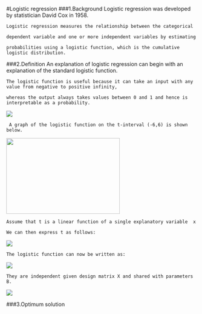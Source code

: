 #Logistic regression
###1.Background
    Logistic regression was developed by statistician David Cox in 1958.
    
    Logistic regression measures the relationship between the categorical 
    
    dependent variable and one or more independent variables by estimating 
    
    probabilities using a logistic function, which is the cumulative logistic distribution.
    
###2.Definition
    An explanation of logistic regression can begin with an explanation of the standard logistic function. 
    
    The logistic function is useful because it can take an input with any value from negative to positive infinity, 
    
    whereas the output always takes values between 0 and 1 and hence is interpretable as a probability. 
    
<img src="http://chart.googleapis.com/chart?cht=tx&chl=%5Csigma(t)%20%3D%20%5Cfrac%7B1%7D%7B1%2Be%5E%7B-t%7D%7D&chco=000000&chf=a,s,00000080" style="border:none;" />

     A graph of the logistic function on the t-interval (-6,6) is shown below.
     
<img src="https://upload.wikimedia.org/wikipedia/commons/8/88/Logistic-curve.svg" height="200" width="300"/>

    Assume that t is a linear function of a single explanatory variable  x 
    
    We can then express t as follows:

<img src="http://chart.googleapis.com/chart?cht=tx&chl=t%3Dw_%7B0%7D%2Bw_%7B1%7Dx&chco=000000&chf=a,s,00000080" style="border:none;" />

    The logistic function can now be written as:
    
<img src="http://chart.googleapis.com/chart?cht=tx&chl=F(x)%20%3D%20%5Cfrac%7B1%7D%7B1%2Be%5E%7B-(%5Cbeta_%7B0%7D%20%2B%20%5Cbeta_%7B1%7Dx)%7D%7D&chco=000000&chf=a,s,00000080" style="border:none;" />

    They are independent given design matrix X and shared with parameters B.
    
<img src="http://chart.googleapis.com/chart?cht=tx&chl=X%5E%7Bi%7D%20%3D%20w_%7B0%7D%2Bw_%7B1%7Dx%5E%7Bi%7D_%7B1%7D%2Bw_%7B2%7Dx%5E%7Bi%7D_%7B2%7D%2B...%2Bw_%7Bn%7Dx%5E%7Bi%7D_%7Bn%7D&chco=000000&chf=a,s,00000080" style="border:none;" />
    
###3.Optimum solution
    
    
   
    

